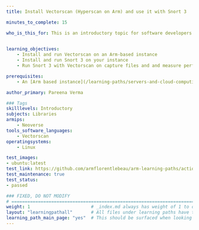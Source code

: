 ```yaml
---
title: Install Vectorscan (Hyperscan on Arm) and use it with Snort 3

minutes_to_complete: 15

who_is_this_for: This is an introductory topic for software developers using Hyperscan who want to migrate to Arm.
  

learning_objectives:
    - Install and run Vectorscan on an Arm-based instance
    - Install and run Snort 3 on your instance
    - Run Snort 3 with Vectorscan on capture files and and measure performance

prerequisites:
    - An [Arm based instance](/learning-paths/servers-and-cloud-computing/csp/) from a cloud service provider or an Arm server with Ubuntu 20.04 or Ubuntu 22.04 installed.

author_primary: Pareena Verma

### Tags
skilllevels: Introductory
subjects: Libraries
armips:
    - Neoverse
tools_software_languages:
    - Vectorscan    
operatingsystems:
    - Linux

test_images:
- ubuntu:latest
test_link: https://github.com/armflorentlebeau/arm-learning-paths/actions/runs/4312122327
test_maintenance: true
test_status:
- passed

### FIXED, DO NOT MODIFY
# ================================================================================
weight: 1                       # _index.md always has weight of 1 to order correctly
layout: "learningpathall"       # All files under learning paths have this same wrapper
learning_path_main_page: "yes"  # This should be surfaced when looking for related content. Only set for _index.md of learning path content.
---
```



